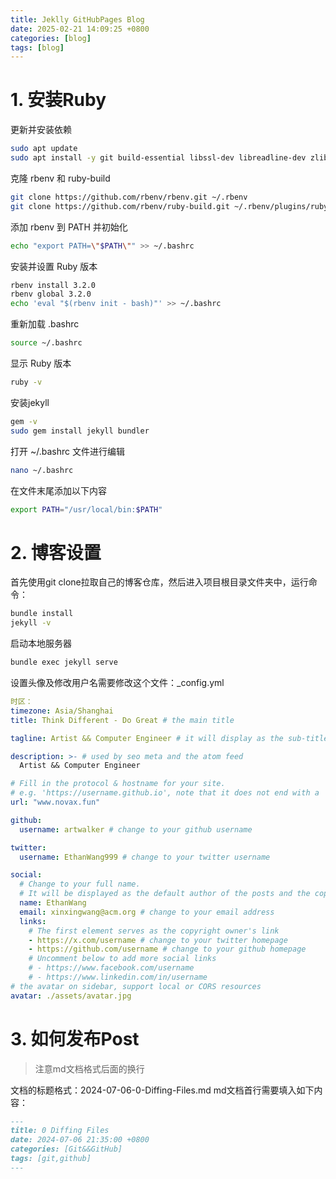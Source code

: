 ```yaml
---  
title: Jeklly GitHubPages Blog  
date: 2025-02-21 14:09:25 +0800  
categories: [blog]  
tags: [blog]  
--- 
```

# 1. 安装Ruby
更新并安装依赖
```bash
sudo apt update
sudo apt install -y git build-essential libssl-dev libreadline-dev zlib1g-dev rbenv libyaml-dev ruby3.0-dev
```
克隆 rbenv 和 ruby-build
```bash
git clone https://github.com/rbenv/rbenv.git ~/.rbenv
git clone https://github.com/rbenv/ruby-build.git ~/.rbenv/plugins/ruby-build
```

添加 rbenv 到 PATH 并初始化
```bash
echo "export PATH=\"$PATH\"" >> ~/.bashrc
```

安装并设置 Ruby 版本
```bash
rbenv install 3.2.0
rbenv global 3.2.0
echo 'eval "$(rbenv init - bash)"' >> ~/.bashrc
```

重新加载 .bashrc
```bash
source ~/.bashrc
```

显示 Ruby 版本
```bash
ruby -v
```
安装jekyll
```bash
gem -v
sudo gem install jekyll bundler
```

打开 ~/.bashrc 文件进行编辑
```bash
nano ~/.bashrc
```

在文件末尾添加以下内容
```bash
export PATH="/usr/local/bin:$PATH"
```
# 2. 博客设置
首先使用git clone拉取自己的博客仓库，然后进入项目根目录文件夹中，运行命令：
```bash
bundle install
jekyll -v
```
启动本地服务器
```bash
bundle exec jekyll serve
```
设置头像及修改用户名需要修改这个文件：_config.yml
```yml
时区：
timezone: Asia/Shanghai
title: Think Different - Do Great # the main title

tagline: Artist && Computer Engineer # it will display as the sub-title

description: >- # used by seo meta and the atom feed
  Artist && Computer Engineer

# Fill in the protocol & hostname for your site.
# e.g. 'https://username.github.io', note that it does not end with a '/'.
url: "www.novax.fun"

github:
  username: artwalker # change to your github username

twitter:
  username: EthanWang999 # change to your twitter username

social:
  # Change to your full name.
  # It will be displayed as the default author of the posts and the copyright owner in the Footer
  name: EthanWang
  email: xinxingwang@acm.org # change to your email address
  links:
    # The first element serves as the copyright owner's link
    - https://x.com/username # change to your twitter homepage
    - https://github.com/username # change to your github homepage
    # Uncomment below to add more social links
    # - https://www.facebook.com/username
    # - https://www.linkedin.com/in/username
# the avatar on sidebar, support local or CORS resources
avatar: ./assets/avatar.jpg
```
# 3. 如何发布Post
> 注意md文档格式后面的换行

文档的标题格式：2024-07-06-0-Diffing-Files.md
md文档首行需要填入如下内容：
```md
---
title: 0 Diffing Files  
date: 2024-07-06 21:35:00 +0800  
categories: [Git&&GitHub]  
tags: [git,github]  
---
```